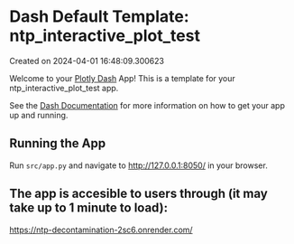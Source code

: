 # Dash Default Template: ntp_interactive_plot_test

Created on 2024-04-01 16:48:09.300623

Welcome to your [Plotly Dash](https://plotly.com/dash/) App! This is a template for your ntp_interactive_plot_test app.

See the [Dash Documentation](https://dash.plotly.com/introduction) for more information on how to get your app up and running.

## Running the App

Run `src/app.py` and navigate to http://127.0.0.1:8050/ in your browser.

## The app is accesible to users through (it may take up to 1 minute to load):

https://ntp-decontamination-2sc6.onrender.com/
